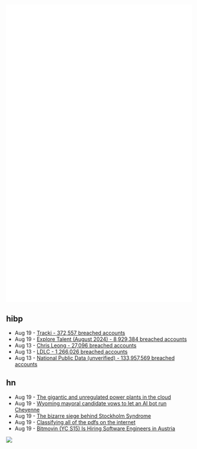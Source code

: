 ![Metrics](https://raw.githubusercontent.com/phixion/phixion/master/metrics.svg)

## hibp

<!--
for https://github.com/phixion/phixion/blob/main/.github/workflows/feeds.yml
-->
<!--START_SECTION:haveibeenpwnd-->
- Aug 19 - [Tracki - 372,557 breached accounts](https://haveibeenpwned.com/PwnedWebsites#Tracki)
- Aug 19 - [Explore Talent (August 2024) - 8,929,384 breached accounts](https://haveibeenpwned.com/PwnedWebsites#ExploreTalentAug2024)
- Aug 13 - [Chris Leong - 27,096 breached accounts](https://haveibeenpwned.com/PwnedWebsites#ChrisLeong)
- Aug 13 - [LDLC - 1,266,026 breached accounts](https://haveibeenpwned.com/PwnedWebsites#LDLC)
- Aug 13 - [National Public Data (unverified) - 133,957,569 breached accounts](https://haveibeenpwned.com/PwnedWebsites#NationalPublicData)
<!--END_SECTION:haveibeenpwnd-->

## hn

<!--
for https://github.com/phixion/phixion/blob/main/.github/workflows/feeds.yml
-->
<!--START_SECTION:hn-->
- Aug 19 - [The gigantic and unregulated power plants in the cloud](https://berthub.eu/articles/posts/the-gigantic-unregulated-power-plants-in-the-cloud/)
- Aug 19 - [Wyoming mayoral candidate vows to let an AI bot run Cheyenne](https://www.washingtonpost.com/technology/2024/08/19/artificial-intelligence-mayor-cheyenne-vic/)
- Aug 19 - [The bizarre siege behind Stockholm Syndrome](https://www.bbc.com/culture/article/20240815-stockholm-syndrome-and-the-art-of-hostage-negotiation)
- Aug 19 - [Classifying all of the pdfs on the internet](https://snats.xyz/pages/articles/classifying_a_bunch_of_pdfs.html)
- Aug 19 - [Bitmovin (YC S15) Is Hiring Software Engineers in Austria](https://bitmovin.com/careers)
<!--END_SECTION:hn-->

<!--
for https://yhype.me
-->
![](https://hit.yhype.me/github/profile?user_id=13013670)
